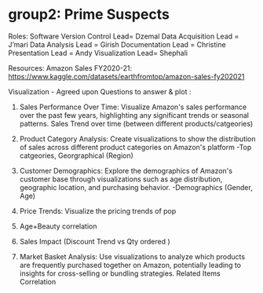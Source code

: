 # group2: Prime Suspects

Roles:
Software Version Control Lead= Dzemal
Data Acquisition Lead = J’mari
Data Analysis Lead = Girish
Documentation Lead = Christine
Presentation Lead = Andy
Visualization Lead= Shephali

Resources:
Amazon Sales FY2020-21: https://www.kaggle.com/datasets/earthfromtop/amazon-sales-fy202021

Visualization - Agreed upon Questions to answer & plot :  

1. Sales Performance Over Time: Visualize Amazon's sales performance over the past few years, highlighting any significant trends or seasonal patterns.
Sales Trend over time (between different products/catgeories)

2. Product Category Analysis: Create visualizations to show the distribution of sales across different product categories on Amazon's platform
-Top catgeories, Georgraphical (Region)

3. Customer Demographics: Explore the demographics of Amazon's customer base through visualizations such as age distribution, geographic location, and purchasing behavior.
-Demographics (Gender, Age)

4. Price Trends: Visualize the pricing trends of pop

5. Age+Beauty correlation

6. Sales Impact (Discount Trend vs Qty ordered )

7. Market Basket Analysis: Use visualizations to analyze which products are frequently purchased together on Amazon, potentially leading to insights for cross-selling or bundling strategies.
Related Items Correlation